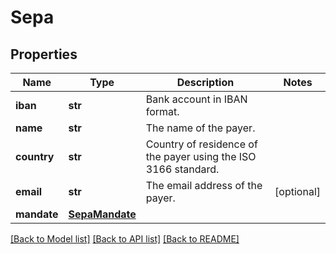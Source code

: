 # Sepa

## Properties
Name | Type | Description | Notes
------------ | ------------- | ------------- | -------------
**iban** | **str** | Bank account in IBAN format. | 
**name** | **str** | The name of the payer. | 
**country** | **str** | Country of residence of the payer using the ISO 3166 standard. | 
**email** | **str** | The email address of the payer. | [optional] 
**mandate** | [**SepaMandate**](SepaMandate.md) |  | 

[[Back to Model list]](../README.md#documentation-for-models) [[Back to API list]](../README.md#documentation-for-api-endpoints) [[Back to README]](../README.md)


